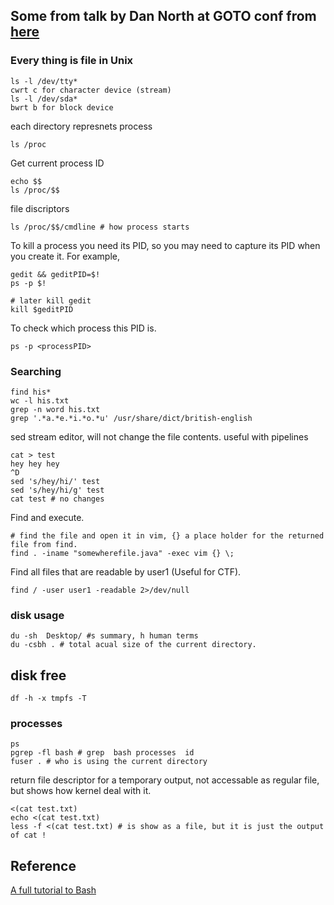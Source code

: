 ## Some from talk by Dan North at GOTO conf from [here](https://www.youtube.com/watch?v=7uwW20odwEk)
### Every thing is file in Unix
```
ls -l /dev/tty*
cwrt c for character device (stream)
ls -l /dev/sda*
bwrt b for block device 
```


each directory represnets process
```
ls /proc
```
Get current process ID
```
echo $$
ls /proc/$$
```

file discriptors 
```
ls /proc/$$/cmdline # how process starts
```
To kill a process you need its PID, so you may need to capture its PID when you create it. For example,
```
gedit && geditPID=$!
ps -p $!

# later kill gedit
kill $geditPID
```
To check which process this PID is. 
```
ps -p <processPID>
```
### Searching
```
find his* 
wc -l his.txt
grep -n word his.txt
grep '.*a.*e.*i.*o.*u' /usr/share/dict/british-english
```
sed stream editor, will not change the file contents. useful with pipelines
```
cat > test
hey hey hey
^D
sed 's/hey/hi/' test 
sed 's/hey/hi/g' test 
cat test # no changes 
```
Find and execute. 
```
# find the file and open it in vim, {} a place holder for the returned file from find.
find . -iname "somewherefile.java" -exec vim {} \;
```
Find all files that are readable by user1 (Useful for CTF). 
```
find / -user user1 -readable 2>/dev/null
```
### disk usage
```
du -sh  Desktop/ #s summary, h human terms
du -csbh . # total acual size of the current directory.
```
## disk free 
```
df -h -x tmpfs -T
```
 
### processes
```
ps 
pgrep -fl bash # grep  bash processes  id 
fuser . # who is using the current directory 
```
return file descriptor for a temporary output, not accessable as regular file, but shows how kernel deal with it.
```
<(cat test.txt)
echo <(cat test.txt)
less -f <(cat test.txt) # is show as a file, but it is just the output of cat !
```


## Reference 
[A full tutorial to Bash](http://www.tldp.org/LDP/abs/html/)
